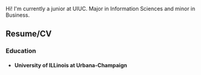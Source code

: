 Hi! I'm currently a junior at UIUC. Major in Information Sciences and minor in Business.
## Resume/CV
### Education
- #### University of ILLinois at Urbana-Champaign 
